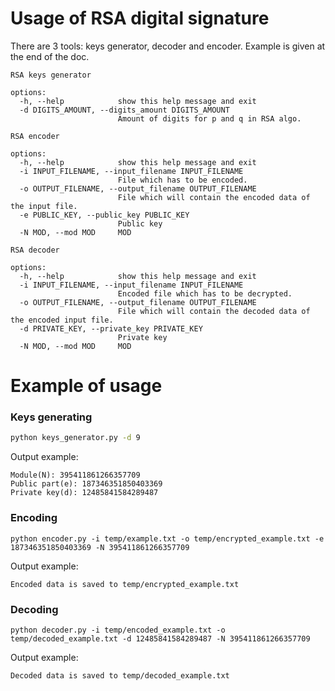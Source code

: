 # Usage of RSA digital signature

There are 3 tools: keys generator, decoder and encoder. Example is given at the end of the doc.

```
RSA keys generator

options:
  -h, --help            show this help message and exit
  -d DIGITS_AMOUNT, --digits_amount DIGITS_AMOUNT
                        Amount of digits for p and q in RSA algo.
```

```
RSA encoder

options:
  -h, --help            show this help message and exit
  -i INPUT_FILENAME, --input_filename INPUT_FILENAME
                        File which has to be encoded.
  -o OUTPUT_FILENAME, --output_filename OUTPUT_FILENAME
                        File which will contain the encoded data of the input file.
  -e PUBLIC_KEY, --public_key PUBLIC_KEY
                        Public key
  -N MOD, --mod MOD     MOD
```

```
RSA decoder

options:
  -h, --help            show this help message and exit
  -i INPUT_FILENAME, --input_filename INPUT_FILENAME
                        Encoded file which has to be decrypted.
  -o OUTPUT_FILENAME, --output_filename OUTPUT_FILENAME
                        File which will contain the decoded data of the encoded input file.
  -d PRIVATE_KEY, --private_key PRIVATE_KEY
                        Private key
  -N MOD, --mod MOD     MOD
```

# Example of usage

### Keys generating
```cmd
python keys_generator.py -d 9
```
Output example:
```
Module(N): 395411861266357709
Public part(e): 187346351850403369
Private key(d): 12485841584289487
```

### Encoding
```
python encoder.py -i temp/example.txt -o temp/encrypted_example.txt -e 187346351850403369 -N 395411861266357709
```

Output example:
```
Encoded data is saved to temp/encrypted_example.txt
```

### Decoding
```
python decoder.py -i temp/encoded_example.txt -o temp/decoded_example.txt -d 12485841584289487 -N 395411861266357709
```

Output example:
```
Decoded data is saved to temp/decoded_example.txt
```